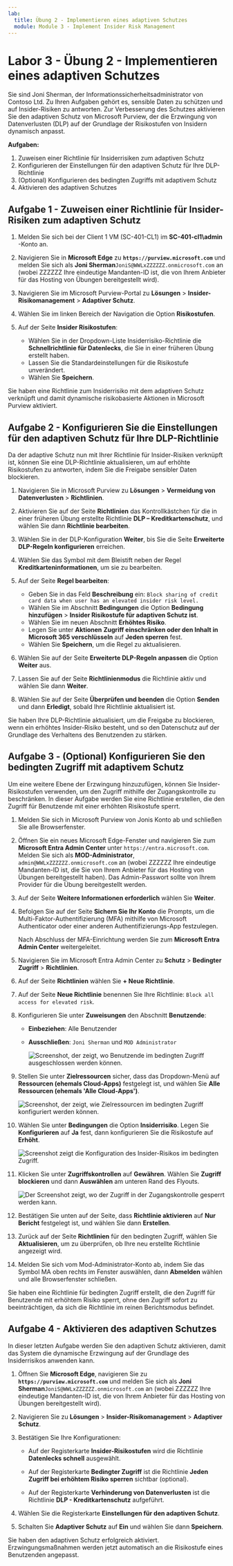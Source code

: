 ```yaml
---
lab:
  title: Übung 2 - Implementieren eines adaptiven Schutzes
  module: Module 3 - Implement Insider Risk Management
---
```


# Labor 3 - Übung 2 - Implementieren eines adaptiven Schutzes

Sie sind Joni Sherman, der Informationssicherheitsadministrator von Contoso Ltd. Zu Ihren Aufgaben gehört es, sensible Daten zu schützen und auf Insider-Risiken zu antworten. Zur Verbesserung des Schutzes aktivieren Sie den adaptiven Schutz von Microsoft Purview, der die Erzwingung von Datenverlusten (DLP) auf der Grundlage der Risikostufen von Insidern dynamisch anpasst.

**Aufgaben:**

1. Zuweisen einer Richtlinie für Insiderrisiken zum adaptiven Schutz
1. Konfigurieren der Einstellungen für den adaptiven Schutz für Ihre DLP-Richtlinie
1. (Optional) Konfigurieren des bedingten Zugriffs mit adaptivem Schutz
1. Aktivieren des adaptiven Schutzes

## Aufgabe 1 - Zuweisen einer Richtlinie für Insider-Risiken zum adaptiven Schutz

1. Melden Sie sich bei der Client 1 VM (SC-401-CL1) im **SC-401-cl1\admin** -Konto an.

1. Navigieren Sie in **Microsoft Edge** zu **`https://purview.microsoft.com`** und melden Sie sich als **Joni Sherman**`JoniS@WWLxZZZZZZ.onmicrosoft.com` an (wobei ZZZZZZ Ihre eindeutige Mandanten-ID ist, die von Ihrem Anbieter für das Hosting von Übungen bereitgestellt wird).

1. Navigieren Sie im Microsoft Purview-Portal zu **Lösungen** > **Insider-Risikomanagement** > **Adaptiver Schutz**.

1. Wählen Sie im linken Bereich der Navigation die Option **Risikostufen**.

1. Auf der Seite **Insider Risikostufen**:

   - Wählen Sie in der Dropdown-Liste Insiderrisiko-Richtlinie die **Schnellrichtlinie für Datenlecks**, die Sie in einer früheren Übung erstellt haben.
   - Lassen Sie die Standardeinstellungen für die Risikostufe unverändert.
   - Wählen Sie **Speichern**.

Sie haben eine Richtlinie zum Insiderrisiko mit dem adaptiven Schutz verknüpft und damit dynamische risikobasierte Aktionen in Microsoft Purview aktiviert.

## Aufgabe 2 - Konfigurieren Sie die Einstellungen für den adaptiven Schutz für Ihre DLP-Richtlinie

Da der adaptive Schutz nun mit Ihrer Richtlinie für Insider-Risiken verknüpft ist, können Sie eine DLP-Richtlinie aktualisieren, um auf erhöhte Risikostufen zu antworten, indem Sie die Freigabe sensibler Daten blockieren.

1. Navigieren Sie in Microsoft Purview zu **Lösungen** > **Vermeidung von Datenverlusten** > **Richtlinien**.

1. Aktivieren Sie auf der Seite **Richtlinien** das Kontrollkästchen für die in einer früheren Übung erstellte Richtlinie **DLP – Kreditkartenschutz**, und wählen Sie dann **Richtlinie bearbeiten**.

1. Wählen Sie in der DLP-Konfiguration **Weiter**, bis Sie die Seite **Erweiterte DLP-Regeln konfigurieren** erreichen.

1. Wählen Sie das Symbol mit dem Bleistift neben der Regel **Kreditkarteninformationen**, um sie zu bearbeiten.

1. Auf der Seite **Regel bearbeiten**:
   - Geben Sie in das Feld **Beschreibung** ein: `Block sharing of credit card data when user has an elevated insider risk level.`
   - Wählen Sie im Abschnitt **Bedingungen** die Option **Bedingung hinzufügen** > **Insider Risikostufe für adaptiven Schutz ist**.
   - Wählen Sie im neuen Abschnitt **Erhöhtes Risiko**.
   - Legen Sie unter **Aktionen** **Zugriff einschränken oder den Inhalt in Microsoft 365 verschlüsseln** auf **Jeden sperren** fest.
   - Wählen Sie **Speichern**, um die Regel zu aktualisieren.

1. Wählen Sie auf der Seite **Erweiterte DLP-Regeln anpassen** die Option **Weiter** aus.

1. Lassen Sie auf der Seite **Richtlinienmodus** die Richtlinie aktiv und wählen Sie dann **Weiter**.

1. Wählen Sie auf der Seite **Überprüfen und beenden** die Option **Senden** und dann **Erledigt**, sobald Ihre Richtlinie aktualisiert ist.

Sie haben Ihre DLP-Richtlinie aktualisiert, um die Freigabe zu blockieren, wenn ein erhöhtes Insider-Risiko besteht, und so den Datenschutz auf der Grundlage des Verhaltens des Benutzenden zu stärken.

## Aufgabe 3 - (Optional) Konfigurieren Sie den bedingten Zugriff mit adaptivem Schutz

Um eine weitere Ebene der Erzwingung hinzuzufügen, können Sie Insider-Risikostufen verwenden, um den Zugriff mithilfe der Zugangskontrolle zu beschränken. In dieser Aufgabe werden Sie eine Richtlinie erstellen, die den Zugriff für Benutzende mit einer erhöhten Risikostufe sperrt.

1. Melden Sie sich in Microsoft Purview von Jonis Konto ab und schließen Sie alle Browserfenster.

1. Öffnen Sie ein neues Microsoft Edge-Fenster und navigieren Sie zum **Microsoft Entra Admin Center** unter `https://entra.microsoft.com`. Melden Sie sich als **MOD-Administrator**, `admin@WWLxZZZZZZ.onmicrosoft.com` an (wobei ZZZZZZ Ihre eindeutige Mandanten-ID ist, die Sie von Ihrem Anbieter für das Hosting von Übungen bereitgestellt haben). Das Admin-Passwort sollte von Ihrem Provider für die Übung bereitgestellt werden.

1. Auf der Seite **Weitere Informationen erforderlich** wählen Sie **Weiter**.

1. Befolgen Sie auf der Seite **Sichern Sie Ihr Konto** die Prompts, um die Multi-Faktor-Authentifizierung (MFA) mithilfe von Microsoft Authenticator oder einer anderen Authentifizierungs-App festzulegen.

   Nach Abschluss der MFA-Einrichtung werden Sie zum **Microsoft Entra Admin Center** weitergeleitet.

1. Navigieren Sie im Microsoft Entra Admin Center zu **Schutz** > **Bedingter Zugriff** > **Richtlinien**.

1. Auf der Seite **Richtlinien** wählen Sie **+ Neue Richtlinie**.

1. Auf der Seite **Neue Richtlinie** benennen Sie Ihre Richtlinie: `Block all access for elevated risk`.

1. Konfigurieren Sie unter **Zuweisungen** den Abschnitt **Benutzende**:

   - **Einbeziehen**: Alle Benutzender  
   - **Ausschließen**: `Joni Sherman` und `MOD Administrator`

     ![Screenshot, der zeigt, wo Benutzende im bedingten Zugriff ausgeschlossen werden können.](../Media/ca-exclude-users.png)

1. Stellen Sie unter **Zielressourcen** sicher, dass das Dropdown-Menü auf **Ressourcen (ehemals Cloud-Apps)** festgelegt ist, und wählen Sie **Alle Ressourcen (ehemals 'Alle Cloud-Apps')**.

     ![Screenshot, der zeigt, wie Zielressourcen im bedingten Zugriff konfiguriert werden können.](../Media/ca-target-resources.png)

1. Wählen Sie unter **Bedingungen** die Option **Insiderrisiko**. Legen Sie **Konfigurieren** auf **Ja** fest, dann konfigurieren Sie die Risikostufe auf **Erhöht**.

     ![Screenshot zeigt die Konfiguration des Insider-Risikos im bedingten Zugriff.](../Media/ca-insider-risk-levels.png)

1. Klicken Sie unter **Zugriffskontrollen** auf **Gewähren**. Wählen Sie **Zugriff blockieren** und dann **Auswählen** am unteren Rand des Flyouts.

     ![Der Screenshot zeigt, wo der Zugriff in der Zugangskontrolle gesperrt werden kann.](../Media/ca-block-access.png)

1. Bestätigen Sie unten auf der Seite, dass **Richtlinie aktivieren** auf **Nur Bericht** festgelegt ist, und wählen Sie dann **Erstellen**.

1. Zurück auf der Seite **Richtlinien** für den bedingten Zugriff, wählen Sie **Aktualisieren**, um zu überprüfen, ob Ihre neu erstellte Richtlinie angezeigt wird.

1. Melden Sie sich vom Mod-Administrator-Konto ab, indem Sie das Symbol MA oben rechts im Fenster auswählen, dann **Abmelden** wählen und alle Browserfenster schließen.

Sie haben eine Richtlinie für bedingten Zugriff erstellt, die den Zugriff für Benutzende mit erhöhtem Risiko sperrt, ohne den Zugriff sofort zu beeinträchtigen, da sich die Richtlinie im reinen Berichtsmodus befindet.

## Aufgabe 4 - Aktivieren des adaptiven Schutzes

In dieser letzten Aufgabe werden Sie den adaptiven Schutz aktivieren, damit das System die dynamische Erzwingung auf der Grundlage des Insiderrisikos anwenden kann.

1. Öffnen Sie **Microsoft Edge**, navigieren Sie zu **`https://purview.microsoft.com`** und melden Sie sich als **Joni Sherman**`JoniS@WWLxZZZZZZ.onmicrosoft.com` an (wobei ZZZZZZ Ihre eindeutige Mandanten-ID ist, die von Ihrem Anbieter für das Hosting von Übungen bereitgestellt wird).

1. Navigieren Sie zu **Lösungen** > **Insider-Risikomanagement** > **Adaptiver Schutz**.

1. Bestätigen Sie Ihre Konfigurationen:

   - Auf der Registerkarte **Insider-Risikostufen** wird die Richtlinie **Datenlecks schnell** ausgewählt.

   - Auf der Registerkarte **Bedingter Zugriff** ist die Richtlinie **Jeden Zugriff bei erhöhtem Risiko sperren** sichtbar (optional).

   - Auf der Registerkarte **Verhinderung von Datenverlusten** ist die Richtlinie **DLP - Kreditkartenschutz** aufgeführt.

1. Wählen Sie die Registerkarte **Einstellungen für den adaptiven Schutz**.

1. Schalten Sie **Adaptiver Schutz** auf **Ein** und wählen Sie dann **Speichern**.

Sie haben den adaptiven Schutz erfolgreich aktiviert. Erzwingungsmaßnahmen werden jetzt automatisch an die Risikostufe eines Benutzenden angepasst.
